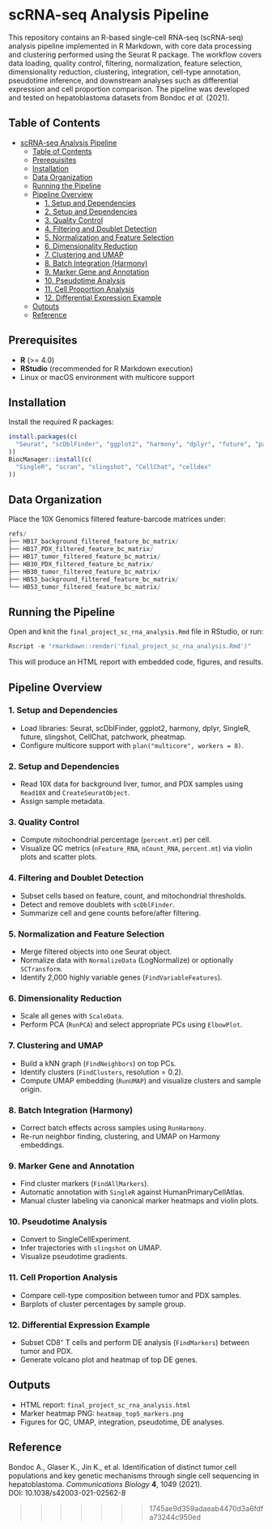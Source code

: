 # scRNA-seq Analysis Pipeline
This repository contains an R-based single-cell RNA-seq (scRNA-seq) analysis pipeline implemented in R Markdown, with core data processing and clustering performed using the Seurat R package. The workflow covers data loading, quality control, filtering, normalization, feature selection, dimensionality reduction, clustering, integration, cell-type annotation, pseudotime inference, and downstream analyses such as differential expression and cell proportion comparison. The pipeline was developed and tested on hepatoblastoma datasets from Bondoc *et al.* (2021).

## Table of Contents

- [scRNA-seq Analysis Pipeline](#scrna-seq-analysis-pipeline)
  - [Table of Contents](#table-of-contents)
  - [Prerequisites](#prerequisites)
  - [Installation](#installation)
  - [Data Organization](#data-organization)
  - [Running the Pipeline](#running-the-pipeline)
  - [Pipeline Overview](#pipeline-overview)
    - [1. Setup and Dependencies](#1-setup-and-dependencies)
    - [2. Setup and Dependencies](#2-setup-and-dependencies)
    - [3. Quality Control](#3-quality-control)
    - [4. Filtering and Doublet Detection](#4-filtering-and-doublet-detection)
    - [5. Normalization and Feature Selection](#5-normalization-and-feature-selection)
    - [6. Dimensionality Reduction](#6-dimensionality-reduction)
    - [7. Clustering and UMAP](#7-clustering-and-umap)
    - [8. Batch Integration (Harmony)](#8-batch-integration-harmony)
    - [9. Marker Gene and Annotation](#9-marker-gene-and-annotation)
    - [10. Pseudotime Analysis](#10-pseudotime-analysis)
    - [11. Cell Proportion Analysis](#11-cell-proportion-analysis)
    - [12. Differential Expression Example](#12-differential-expression-example)
  - [Outputs](#outputs)
  - [Reference](#reference)

## Prerequisites

- **R** (>= 4.0)  
- **RStudio** (recommended for R Markdown execution)  
- Linux or macOS environment with multicore support  

## Installation

Install the required R packages:

```r
install.packages(c(
  "Seurat", "scDblFinder", "ggplot2", "harmony", "dplyr", "future", "patchwork", "pheatmap"
))
BiocManager::install(c(
  "SingleR", "scran", "slingshot", "CellChat", "celldex"
))
```

## Data Organization

Place the 10X Genomics filtered feature-barcode matrices under:

```r
refs/
├── HB17_background_filtered_feature_bc_matrix/
├── HB17_PDX_filtered_feature_bc_matrix/
├── HB17_tumor_filtered_feature_bc_matrix/
├── HB30_PDX_filtered_feature_bc_matrix/
├── HB30_tumor_filtered_feature_bc_matrix/
├── HB53_background_filtered_feature_bc_matrix/
└── HB53_tumor_filtered_feature_bc_matrix/
```

## Running the Pipeline

Open and knit the ```final_project_sc_rna_analysis.Rmd``` file in RStudio, or run:

```r
Rscript -e "rmarkdown::render('final_project_sc_rna_analysis.Rmd')"
```

This will produce an HTML report with embedded code, figures, and results.

## Pipeline Overview

### 1. Setup and Dependencies
- Load libraries: Seurat, scDblFinder, ggplot2, harmony, dplyr, SingleR, future, slingshot, CellChat, patchwork, pheatmap.
- Configure multicore support with ```plan("multicore", workers = 8)```.

### 2. Setup and Dependencies
- Read 10X data for background liver, tumor, and PDX samples using ```Read10X``` and ```CreateSeuratObject```.
- Assign sample metadata.

### 3. Quality Control
- Compute mitochondrial percentage (```percent.mt```) per cell.
- Visualize QC metrics (```nFeature_RNA```, ```nCount_RNA```, ```percent.mt```) via violin plots and scatter plots.

### 4. Filtering and Doublet Detection
- Subset cells based on feature, count, and mitochondrial thresholds.
- Detect and remove doublets with ```scDblFinder```.
- Summarize cell and gene counts before/after filtering.

### 5. Normalization and Feature Selection
- Merge filtered objects into one Seurat object.
- Normalize data with ```NormalizeData``` (LogNormalize) or optionally ```SCTransform```.
- Identify 2,000 highly variable genes (```FindVariableFeatures```).

### 6. Dimensionality Reduction
- Scale all genes with ```ScaleData```.
- Perform PCA (```RunPCA```) and select appropriate PCs using ```ElbowPlot```.

### 7. Clustering and UMAP
- Build a kNN graph (```FindNeighbors```) on top PCs.
- Identify clusters (```FindClusters```, resolution = 0.2).
- Compute UMAP embedding (```RunUMAP```) and visualize clusters and sample origin.

### 8. Batch Integration (Harmony)
- Correct batch effects across samples using ```RunHarmony```.
- Re-run neighbor finding, clustering, and UMAP on Harmony embeddings.

### 9. Marker Gene and Annotation
- Find cluster markers (```FindAllMarkers```).
- Automatic annotation with ```SingleR``` against HumanPrimaryCellAtlas.
- Manual cluster labeling via canonical marker heatmaps and violin plots.

### 10. Pseudotime Analysis
- Convert to SingleCellExperiment.
- Infer trajectories with ```slingshot``` on UMAP.
- Visualize pseudotime gradients.

### 11. Cell Proportion Analysis
- Compare cell-type composition between tumor and PDX samples.
- Barplots of cluster percentages by sample group.

### 12. Differential Expression Example
- Subset CD8⁺ T cells and perform DE analysis (```FindMarkers```) between tumor and PDX.
- Generate volcano plot and heatmap of top DE genes.

## Outputs
- HTML report: ```final_project_sc_rna_analysis.html```
- Marker heatmap PNG: ```heatmap_top5_markers.png```
- Figures for QC, UMAP, integration, pseudotime, DE analyses.

## Reference
Bondoc A., Glaser K., Jin K., et al. Identification of distinct tumor cell populations and key genetic mechanisms through single cell sequencing in hepatoblastoma. *Communications Biology* **4**, 1049 (2021). DOI: 10.1038/s42003-021-02562-8
>>>>>>> 1745ae9d359adaeab4470d3a6fdfa73244c950ed
